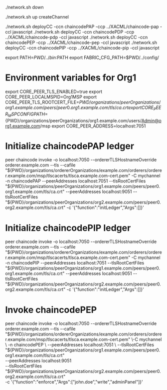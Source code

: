 ./network.sh down    

./network.sh up createChannel 


./network.sh deployCC -ccn chaincodePAP -ccp ../XACML/chaincode-pap -ccl javascript
./network.sh deployCC -ccn chaincodePDP -ccp ../XACML/chaincode-pdp -ccl javascript
./network.sh deployCC -ccn chaincodePEP -ccp ../XACML/chaincode-pep -ccl javascript
./network.sh deployCC -ccn chaincodePIP -ccp ../XACML/chaincode-pip -ccl javascript



export PATH=${PWD}/../bin:$PATH
export FABRIC_CFG_PATH=$PWD/../config/

# Environment variables for Org1

export CORE_PEER_TLS_ENABLED=true
export CORE_PEER_LOCALMSPID=Org1MSP
export CORE_PEER_TLS_ROOTCERT_FILE=${PWD}/organizations/peerOrganizations/org1.example.com/peers/peer0.org1.example.com/tls/ca.crt
export CORE_PEER_MSPCONFIGPATH=${PWD}/organizations/peerOrganizations/org1.example.com/users/Admin@org1.example.com/msp
export CORE_PEER_ADDRESS=localhost:7051


# Initialize chaincodePAP ledger

peer chaincode invoke -o localhost:7050 --ordererTLSHostnameOverride orderer.example.com --tls --cafile "${PWD}/organizations/ordererOrganizations/example.com/orderers/orderer.example.com/msp/tlscacerts/tlsca.example.com-cert.pem" -C mychannel -n chaincodePAP --peerAddresses localhost:7051 --tlsRootCertFiles "${PWD}/organizations/peerOrganizations/org1.example.com/peers/peer0.org1.example.com/tls/ca.crt" --peerAddresses localhost:9051 --tlsRootCertFiles "${PWD}/organizations/peerOrganizations/org2.example.com/peers/peer0.org2.example.com/tls/ca.crt" -c '{"function":"initLedger","Args":[]}'


# Initialize chaincodePIP ledger

peer chaincode invoke -o localhost:7050 --ordererTLSHostnameOverride orderer.example.com --tls --cafile "${PWD}/organizations/ordererOrganizations/example.com/orderers/orderer.example.com/msp/tlscacerts/tlsca.example.com-cert.pem" -C mychannel -n chaincodePIP --peerAddresses localhost:7051 --tlsRootCertFiles "${PWD}/organizations/peerOrganizations/org1.example.com/peers/peer0.org1.example.com/tls/ca.crt" --peerAddresses localhost:9051 --tlsRootCertFiles "${PWD}/organizations/peerOrganizations/org2.example.com/peers/peer0.org2.example.com/tls/ca.crt" -c '{"function":"initLedger","Args":[]}'


# Invoke chaincodePEP

peer chaincode invoke -o localhost:7050 \--ordererTLSHostnameOverride orderer.example.com \--tls --cafile "${PWD}/organizations/ordererOrganizations/example.com/orderers/orderer.example.com/msp/tlscacerts/tlsca.example.com-cert.pem" \-C mychannel \                                              
-n chaincodePEP \
--peerAddresses localhost:7051 \
--tlsRootCertFiles "${PWD}/organizations/peerOrganizations/org1.example.com/peers/peer0.org1.example.com/tls/ca.crt" \
--peerAddresses localhost:9051 \
--tlsRootCertFiles "${PWD}/organizations/peerOrganizations/org2.example.com/peers/peer0.org2.example.com/tls/ca.crt" \
-c '{"function":"enforce","Args":["john.doe","write","adminPanel"]}'

